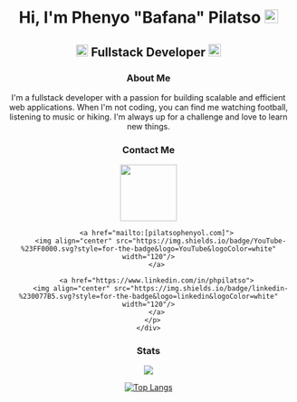 <h1 align="center">Hi, I'm Phenyo "Bafana" Pilatso <img style="height:24px;" alt="GIF" src="https://media4.giphy.com/media/11KzOet1ElBDz2/giphy.gif?cid=6c09b952ufa3xxbbm0mpuadm2zaik3wjp4m9luz2ly0lyz8d&ep=v1_internal_gif_by_id&rid=giphy.gif&ct=g" /></h1>
<h2 align="center">
  <img src="https://komarev.com/ghpvc/?username=ppilatso&color=dc143c&style=for-the-badge" alt="Profile Views" style="height:21px;">
  Fullstack Developer
  <a href="https://ppilatso.com">
    <img src="https://img.shields.io/badge/Portfolio-543DE0?style=for-the-badge&logo=About.me&logoColor=white" alt="Portfolio" style="height:22px;">
  </a>
</h2>

<div align="center">
  <h3>About Me</h3>

  <p>
    I'm a fullstack developer with a passion for building scalable and efficient web applications. When I'm not coding, you can find me watching football, listening to music or hiking. I'm always up for a challenge and love to learn new things.
  </p>
</div>

<div align="center">
  <h3>Contact Me</h3>

  <div>
    <div style="flex: 1;">
      <p>
        <a href="mailto:[pilatsophenyo@gmail.com]">
          <img align="center" src="https://img.shields.io/badge/Gmail-D14836?style=for-the-badge&logo=gmail&logoColor=white" width="100"/>
        </a>

        <a href="mailto:[pilatsophenyol.com]">
          <img align="center" src="https://img.shields.io/badge/YouTube-%23FF0000.svg?style=for-the-badge&logo=YouTube&logoColor=white" width="120"/>
        </a>

        <a href="https://www.linkedin.com/in/phpilatso">
          <img align="center" src="https://img.shields.io/badge/linkedin-%230077B5.svg?style=for-the-badge&logo=linkedin&logoColor=white" width="120"/>
        </a>
      </p>
    </div>
  </div>
</div>

<div align="center">
  <h3>Stats</h3>

  <picture>
    <source
      srcset="https://github-readme-stats.vercel.app/api?username=ppilatso&show_icons=true&theme=dark"
      media="(prefers-color-scheme: dark)"
    />
    <source
      srcset="https://github-readme-stats.vercel.app/api?username=ppilatso&show_icons=true"
      media="(prefers-color-scheme: light), (prefers-color-scheme: no-preference)"
    />
    <img src="https://github-readme-stats.vercel.app/api?username=ppilatso&show_icons=true" />
  </picture>


  [![Top Langs](https://github-readme-stats.vercel.app/api/top-langs/?username=ppilatso&show_icons=true&theme=dark)](https://github.com/ppilatso/github-readme-stats)

</div>
